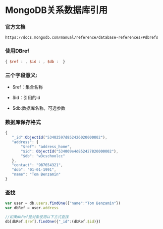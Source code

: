 # MongoDB关系数据库引用

### 官方文档

```
https://docs.mongodb.com/manual/reference/database-references/#dbrefs
```

### 使用DBref

```javascript
{ $ref : , $id : , $db :  }
```

### 三个字段意义:

* $ref：集合名称

* $id：引用的id

* $db:数据库名称，可选参数

### 数据库保存格式
```javascript
{
   "_id":ObjectId("53402597d852426020000002"),
   "address": {
       "$ref": "address_home",
       "$id": ObjectId("534009e4d852427820000002"),
       "$db": "w3cschoolcc"
   },
   "contact": "987654321",
   "dob": "01-01-1991",
   "name": "Tom Benzamin"
}
```

### 查找

```javascript
var user = db.users.findOne({"name":"Tom Benzamin"})
var dbRef = user.address

//如果dbRef是对象使用以下方式查找
db[dbRef.$ref].findOne({"_id":(dbRef.$id)})


```
